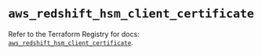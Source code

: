 # `aws_redshift_hsm_client_certificate`

Refer to the Terraform Registry for docs: [`aws_redshift_hsm_client_certificate`](https://registry.terraform.io/providers/hashicorp/aws/4.67.0/docs/resources/redshift_hsm_client_certificate).
